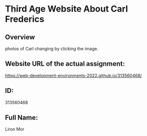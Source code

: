 # Third Age Website About Carl Frederics

## Overview

photos of Carl changing by clicking the image.

## Website URL of the actual assignment:

https://web-development-environments-2022.github.io/313560468/

## ID:

313560468

## Full Name:

Liron Mor
